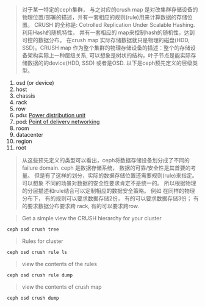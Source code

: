 > 对于某一特定的ceph集群， 与之对应的crush map 是对改集群存储设备的物理位置/部署的描述，并有一套相应的规则(rule)用来计算数据的存储位置。 
> CRUSH 的全称是: Cotrolled Replication Under Scalable Hashing. 利用Hash的随机特性， 并有一套相应的 map来控制hash的随机性，达到 可控的数据分布。
> 在crush map 实际存储数据就只是物理的磁盘(HDD, SSD)。CRUSH map 作为整个集群的物理存储设备的描述：整个的存储设备架构实际上一种层级关系,
> 可以想象是树状的结构，叶子节点是能实际存储数据的的device(HDD, SSD) 或者是OSD. 以下是ceph预先定义的层级类型。
1. osd (or device)
2. host
3. chassis
4. rack
5. row
6. pdu: [Power distribution unit](https://en.wikipedia.org/wiki/Power_distribution_unit)
7. pod: [Point of delivery networking](https://en.wikipedia.org/wiki/Point_of_delivery_(networking))
8. room
10. datacenter
11. region
12. root

> 从这些预先定义的类型可以看出，ceph将数据存储设备划分成了不同的 failure domain. ceph 是数据存储系统， 数据的可靠/安全性是其首要的考量。
> 但是有了这样的划分，实际的数据存储位置还需要规则(rule)来指定。可以想象
> 不同的场景对数据的安全性要求肯定不是统一的。 所以根据物理的分层描述和rule结合可以定制相应的数据安全策略。
> 例如 在同样的物理分布下， 有的规则可以要求数据存储2份， 有的可以要求数据存储3份； 有的要求数据分布要求跨 rack, 有的可以要求跨row.


> Get a simple view the CRUSH hierarchy for your cluster
> 
  ```c++
  ceph osd crush tree
  ```
> Rules for cluster
```c++
ceph osd crush rule ls
```
> view the contents of the rules
```c++
ceph osd crush rule dump
```
> view the contents of crush map
```c++
ceph osd crush dump
```
